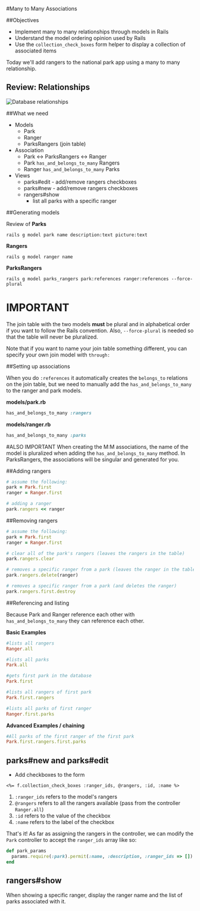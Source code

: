 #Many to Many Associations

##Objectives

* Implement many to many relationships through models in Rails
* Understand the model ordering opinion used by Rails
* Use the `collection_check_boxes` form helper to display a collection of associated items

Today we'll add rangers to the national park app using a many to many relationship.

## Review: Relationships

![Database relationships](http://fms-itskills.ncl.ac.uk/db/ER.png)

##What we need

* Models
  * Park
  * Ranger
  * ParksRangers (join table)
* Association
  * Park <-> ParksRangers <-> Ranger
  * Park `has_and_belongs_to_many` Rangers
  * Ranger `has_and_belongs_to_many` Parks
* Views
  * parks#edit - add/remove rangers checkboxes
  * parks#new - add/remove rangers checkboxes
  * rangers#show
    * list all parks with a specific ranger

##Generating models

Review of **Parks**

```
rails g model park name description:text picture:text
```

**Rangers**

```
rails g model ranger name
```

**ParksRangers**

```
rails g model parks_rangers park:references ranger:references --force-plural
```

# IMPORTANT
The join table with the two models **must** be plural and in alphabetical order if you want to follow the Rails convention. Also, `--force-plural` is needed so that the table will never be pluralized.

Note that if you want to name your join table something different, you can specify your own join model with `through:`

##Setting up associations

When you do `:references` it automatically creates the `belongs_to` relations on the join table, but we need to manually add the `has_and_belongs_to_many` to the ranger and park models.

**models/park.rb**

```ruby
has_and_belongs_to_many :rangers
```

**models/ranger.rb**

```ruby
has_and_belongs_to_many :parks
```

#ALSO IMPORTANT
When creating the M:M associations, the name of the model is pluralized when adding the `has_and_belongs_to_many` method. In ParksRangers, the associations will be singular and generated for you.

##Adding rangers

```ruby
# assume the following:
park = Park.first
ranger = Ranger.first

# adding a ranger
park.rangers << ranger
```

##Removing rangers

```ruby
# assume the following:
park = Park.first
ranger = Ranger.first

# clear all of the park's rangers (leaves the rangers in the table)
park.rangers.clear

# removes a specific ranger from a park (leaves the ranger in the table)
park.rangers.delete(ranger)

# removes a specific ranger from a park (and deletes the ranger)
park.rangers.first.destroy
```


##Referencing and listing

Because Park and Ranger reference each other with `has_and_belongs_to_many` they can reference each other.

**Basic Examples**

```ruby
#lists all rangers
Ranger.all

#lists all parks
Park.all

#gets first park in the database
Park.first

#lists all rangers of first park
Park.first.rangers

#lists all parks of first ranger
Ranger.first.parks
```

**Advanced Examples / chaining**

```ruby
#All parks of the first ranger of the first park
Park.first.rangers.first.parks
```

## parks#new and parks#edit

* Add checkboxes to the form
```erb
<%= f.collection_check_boxes :ranger_ids, @rangers, :id, :name %>
```

1. `:ranger_ids` refers to the model's rangers
2. `@rangers` refers to all the rangers available (pass from the controller `Ranger.all`)
3. `:id` refers to the value of the checkbox
4. `:name` refers to the label of the checkbox

That's it! As far as assigning the rangers in the controller, we can modify the `Park` controller to accept the `ranger_ids` array like so:

```ruby
def park_params
  params.require(:park).permit(:name, :description, :ranger_ids => [])
end
```

## rangers#show

When showing a specific ranger, display the ranger name and the list of parks associated with it.
